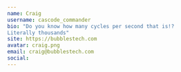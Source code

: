 ```yaml
---
name: Craig
username: cascode_commander
bio: "Do you know how many cycles per second that is!?
Literally thousands"
site: https://bubblestech.com
avatar: craig.png
email: craig@bubblestech.com
social:
---
```

